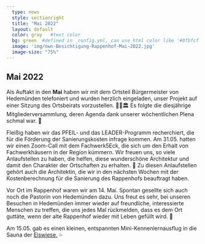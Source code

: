 ```yaml
---
  type: news
  style: sectionright
  title: "Mai 2022"
  layout: default
  color: gray   #text color
  bg: green  #defined in _config.yml, can use html color like '#0fbfcf'
  image: 'img/own-Besichtigung-Rappenhof-Mai-2022.jpg'
  image-size: "75%"
---
```


## Mai 2022

Als Auftakt in den **Mai** haben wir mit dem Ortsteil Bürgermeister von Hedemünden telefoniert und wurden herzlich eingeladen, unser Projekt auf einer Sitzung des Ortsbeirats vorzustellen. 🤵‍♂️🏛️ Es folgte die diesjährige Mitgliederversammlung, deren Agenda dank unserer wöchentlichen Plena schmal war. 🎯

Fleißig haben wir das PFEIL- und das LEADER-Programm recherchiert, die für die Förderung der Sanierungskosten infrage kommen. Am 31.05. hatten wir einen Zoom-Call mit dem Fachwerk5Eck, die sich um den Erhalt von Fachwerkhäusern in der Region kümmern. Wir freuen uns, so viele Anlaufstellen zu haben, die helfen, diese wunderschöne Architektur und damit den Charakter der Ortschaften zu erhalten. 💸 Zu diesen Anlaufstellen gehört auch die Architektin, die wir in den nächsten Wochen mit der Kostenberechnung für die Sanierung des Rappenhofs beauftragt haben.

Vor Ort im Rappenhof waren wir am 14. Mai. Spontan gesellte sich auch noch die Pastorin von Hedemünden dazu. Uns freut es sehr, bei unseren Besuchen in Hedemünden immer wieder auf freundliche, interessierte Menschen zu treffen, die uns jedes Mal rückmelden, dass es dem Ort guttäte, wenn der alte Rappenhof wieder mit Leben gefüllt wird. 🏡

Am 15.05. gab es einen kleinen, entspannten Mini-Kennenlernausflug in die Sauna der [Eiswiese.](http://Eiswiese.So) 💦
